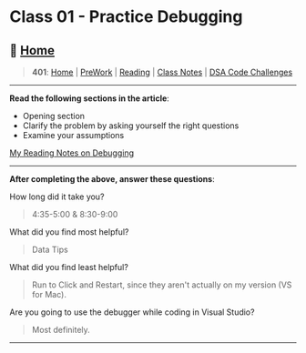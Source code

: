 # Class 01 - Practice Debugging

## 🏡 [**Home**](https://mistidinzy.github.io/ReadingNotes/)

> **401**: [Home](https://bit.ly/3EcMrF6)
|
[PreWork](https://bit.ly/3jzkAa1)
|
[Reading](https://bit.ly/3b8DLDc)
|
[Class Notes](https://bit.ly/3Eglbpb)
|
[DSA Code Challenges](https://bit.ly/3GjNoNG)
>

---

**Read the following sections in the article**:

* Opening section
* Clarify the problem by asking yourself the right questions
* Examine your assumptions

[My Reading Notes on Debugging](https://mistidinzy.github.io/ReadingNotes/401/read/01-ExcpDebugg.html)

---

**After completing the above, answer these questions**:

How long did it take you?
> 4:35-5:00 & 8:30-9:00

What did you find most helpful?
> Data Tips

What did you find least helpful?
> Run to Click and Restart, since they aren't actually on my version (VS for Mac).

Are you going to use the debugger while coding in Visual Studio?
> Most definitely.

---
